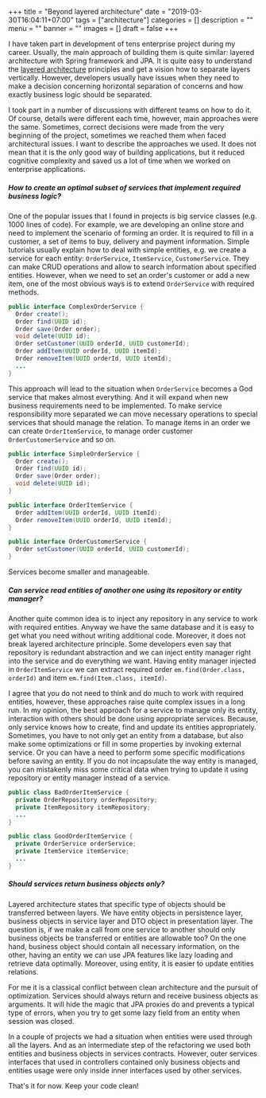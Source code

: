 +++
title = "Beyond layered architecture"
date = "2019-03-30T16:04:11+07:00"
tags = ["architecture"]
categories = []
description = ""
menu = ""
banner = ""
images = []
draft = false
+++

I have taken part in development of tens enterprise project during my career. Usually, the main approach of building them is quite similar: layered architecture with Spring framework and JPA. It is quite easy to understand the [layered architecture](https://en.wikipedia.org/wiki/Multitier_architecture) principles and get a vision how to separate layers vertically. However, developers usually have issues when they need to make a decision concerning horizontal separation of concerns and how exactly business logic should be separated.

I took part in a number of discussions with different teams on how to do it. Of course, details were different each time, however, main approaches were the same. Sometimes, correct decisions were made from the very beginning of the project, sometimes we reached them when faced architectural issues. I want to describe the approaches we used. It does not mean that it is the only good way of building applications, but it reduced cognitive complexity and saved us a lot of time when we worked on enterprise applications.

##### How to create an optimal subset of services that implement required business logic?

One of the popular issues that I found in projects is big service classes (e.g. 1000 lines of code). For example, we are developing an online store and need to implement the scenario of forming an order. It is required to fill in a customer, a set of items to buy, delivery and payment information. Simple tutorials usually explain how to deal with simple entities, e.g. we create a service for each entity: ```OrderService```, ```ItemService```, ```CustomerService```. They can make CRUD operations and allow to search information about specified entities. However, when we need to set an order's customer or add a new item, one of the most obvious ways is to extend ```OrderService``` with required methods.

```java
public interface ComplexOrderService {
  Order create();
  Order find(UUID id);
  Order save(Order order);
  void delete(UUID id);
  Order setCustomer(UUID orderId, UUID customerId);
  Order addItem(UUID orderId, UUID itemId);
  Order removeItem(UUID orderId, UUID itemId);
  ...
}
```

This approach will lead to the situation when ```OrderService``` becomes a God service that makes almost everything. And it will expand when new business requirements need to be implemented. To make service responsibility more separated we can move necessary operations to special services that should manage the relation. To manage items in an order we can create ```OrderItemService```, to manage order customer ```OrderCustomerService``` and so on.

```java
public interface SimpleOrderService {
  Order create();
  Order find(UUID id);
  Order save(Order order);
  void delete(UUID id);
}
```

```java
public interface OrderItemService {
  Order addItem(UUID orderId, UUID itemId);
  Order removeItem(UUID orderId, UUID itemId);
}
```

```java
public interface OrderCustomerService {
  Order setCustomer(UUID orderId, UUID customerId);
}
```

Services become smaller and manageable.

##### Can service read entities of another one using its repository or entity manager?

Another quite common idea is to inject any repository in any service to work with required entities. Anyway we have the same database and it is easy to get what you need without writing additional code. Moreover, it does not break layered architecture principle. Some developers even say that repository is redundant abstraction and we can inject entity manager right into the service and do everything we want. Having entity manager injected in ```OrderItemService``` we can extract required order ```em.find(Order.class, orderId)``` and item ```em.find(Item.class, itemId)```.

I agree that you do not need to think and do much to work with required entities, however, these approaches raise quite complex issues in a long run. In my opinion, the best approach for a service to manage only its entity, interaction with others should be done using appropriate services. Because, only service knows how to create, find and update its entities appropriately. Sometimes, you have to not only get an entity from a database, but also make some optimizations or fill in some properties by invoking external service. Or you can have a need to perform some specific modifications before saving an entity. If you do not incapsulate the way entity is managed, you can mistakenly miss some critical data when trying to update it using repository or entity manager instead of a service.

```java
public class BadOrderItemService {
  private OrderRepository orderRepository;
  private ItemRepository itemRepository;
  ...
}
```

```java
public class GoodOrderItemService {
  private OrderService orderService;
  private ItemService itemService;
  ...
}
```

##### Should services return business objects only?

Layered architecture states that specific type of objects should be transferred between layers. We have entity objects in persistence layer, business objects in service layer and DTO object in presentation layer. The question is, if we make a call from one service to another should only business objects be transferred or entities are allowable too? On the one hand, business object should contain all necessary information, on the other, having an entity we can use JPA features like lazy loading and retrieve data optimally. Moreover, using entity, it is easier to update entities relations.

For me it is a classical conflict between clean architecture and the pursuit of optimization. Services should always return and receive business objects as arguments. It will hide the magic that JPA proxies do and prevents a typical type of errors, when you try to get some lazy field from an entity when session was closed.

In a couple of projects we had a situation when entities were used through all the layers. And as an intermediate step of the refactoring we used both entities and business objects in services contracts. However, outer services interfaces that used in controllers contained only business objects and entities usage were only inside inner interfaces used by other services.


That's it for now. Keep your code clean!
